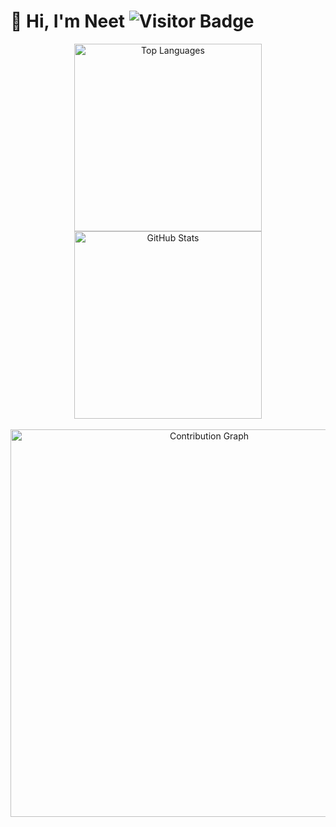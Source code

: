 # 👋 Hi, I'm Neet <img src="https://komarev.com/ghpvc/?username=neetmadann&color=1DA1F2" alt="Visitor Badge" />
<div align="center">
  <!-- Top row: Languages and GitHub Stats -->
  <img src="https://github-readme-stats.vercel.app/api/top-langs/?username=neetmadann&layout=compact&theme=default" width="300" alt="Top Languages" />
  <img src="https://github-readme-stats.vercel.app/api?username=neetmadann&show_icons=true&theme=default" width="300" alt="GitHub Stats" />
</div>

<br/>

<div align="center">
  <!-- Bottom row: Contribution Graph with grey background -->
  <img src="https://github-readme-activity-graph.vercel.app/graph?username=neetmadann&theme=graywhite" width="620" alt="Contribution Graph" />
</div>
